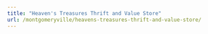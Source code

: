 ```yaml
---
title: "Heaven's Treasures Thrift and Value Store"
url: /montgomeryville/heavens-treasures-thrift-and-value-store/
---
```

